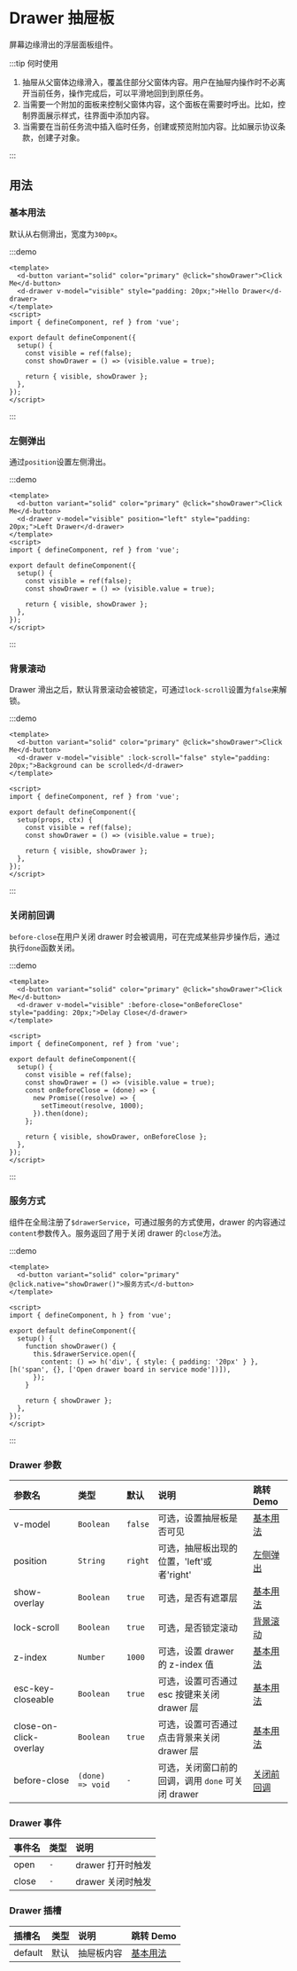 # Drawer 抽屉板

屏幕边缘滑出的浮层面板组件。

:::tip 何时使用

1. 抽屉从父窗体边缘滑入，覆盖住部分父窗体内容。用户在抽屉内操作时不必离开当前任务，操作完成后，可以平滑地回到到原任务。
2. 当需要一个附加的面板来控制父窗体内容，这个面板在需要时呼出。比如，控制界面展示样式，往界面中添加内容。
3. 当需要在当前任务流中插入临时任务，创建或预览附加内容。比如展示协议条款，创建子对象。

:::

## 用法

### 基本用法

默认从右侧滑出，宽度为`300px`。

:::demo

```vue
<template>
  <d-button variant="solid" color="primary" @click="showDrawer">Click Me</d-button>
  <d-drawer v-model="visible" style="padding: 20px;">Hello Drawer</d-drawer>
</template>
<script>
import { defineComponent, ref } from 'vue';

export default defineComponent({
  setup() {
    const visible = ref(false);
    const showDrawer = () => (visible.value = true);

    return { visible, showDrawer };
  },
});
</script>
```

:::

### 左侧弹出

通过`position`设置左侧滑出。

:::demo

```vue
<template>
  <d-button variant="solid" color="primary" @click="showDrawer">Click Me</d-button>
  <d-drawer v-model="visible" position="left" style="padding: 20px;">Left Drawer</d-drawer>
</template>
<script>
import { defineComponent, ref } from 'vue';

export default defineComponent({
  setup() {
    const visible = ref(false);
    const showDrawer = () => (visible.value = true);

    return { visible, showDrawer };
  },
});
</script>
```

:::

### 背景滚动

Drawer 滑出之后，默认背景滚动会被锁定，可通过`lock-scroll`设置为`false`来解锁。

:::demo

```vue
<template>
  <d-button variant="solid" color="primary" @click="showDrawer">Click Me</d-button>
  <d-drawer v-model="visible" :lock-scroll="false" style="padding: 20px;">Background can be scrolled</d-drawer>
</template>

<script>
import { defineComponent, ref } from 'vue';

export default defineComponent({
  setup(props, ctx) {
    const visible = ref(false);
    const showDrawer = () => (visible.value = true);

    return { visible, showDrawer };
  },
});
</script>
```

:::

### 关闭前回调

`before-close`在用户关闭 drawer 时会被调用，可在完成某些异步操作后，通过执行`done`函数关闭。

:::demo

```vue
<template>
  <d-button variant="solid" color="primary" @click="showDrawer">Click Me</d-button>
  <d-drawer v-model="visible" :before-close="onBeforeClose" style="padding: 20px;">Delay Close</d-drawer>
</template>

<script>
import { defineComponent, ref } from 'vue';

export default defineComponent({
  setup() {
    const visible = ref(false);
    const showDrawer = () => (visible.value = true);
    const onBeforeClose = (done) => {
      new Promise((resolve) => {
        setTimeout(resolve, 1000);
      }).then(done);
    };

    return { visible, showDrawer, onBeforeClose };
  },
});
</script>
```

:::

### 服务方式

组件在全局注册了`$drawerService`，可通过服务的方式使用，drawer 的内容通过`content`参数传入。服务返回了用于关闭 drawer 的`close`方法。

:::demo

```vue
<template>
  <d-button variant="solid" color="primary" @click.native="showDrawer()">服务方式</d-button>
</template>

<script>
import { defineComponent, h } from 'vue';

export default defineComponent({
  setup() {
    function showDrawer() {
      this.$drawerService.open({
        content: () => h('div', { style: { padding: '20px' } }, [h('span', {}, ['Open drawer board in service mode'])]),
      });
    }

    return { showDrawer };
  },
});
</script>
```

:::

### Drawer 参数

| 参数名                 | 类型             | 默认    | 说明                                              | 跳转 Demo                 |
| :--------------------- | :--------------- | :------ | :------------------------------------------------ | :------------------------ |
| v-model                | `Boolean`        | `false` | 可选，设置抽屉板是否可见                          | [基本用法](#基本用法)     |
| position               | `String`         | `right` | 可选，抽屉板出现的位置，'left'或者'right'         | [左侧弹出](#左侧弹出)     |
| show-overlay           | `Boolean`        | `true`  | 可选，是否有遮罩层                                | [基本用法](#基本用法)     |
| lock-scroll            | `Boolean`        | `true`  | 可选，是否锁定滚动                                | [背景滚动](#背景滚动)     |
| z-index                | `Number`         | `1000`  | 可选，设置 drawer 的 z-index 值                   | [基本用法](#基本用法)     |
| esc-key-closeable      | `Boolean`        | `true`  | 可选，设置可否通过 esc 按键来关闭 drawer 层       | [基本用法](#基本用法)     |
| close-on-click-overlay | `Boolean`        | `true`  | 可选，设置可否通过点击背景来关闭 drawer 层        | [基本用法](#基本用法)     |
| before-close           | `(done) => void` | `-`     | 可选，关闭窗口前的回调，调用 `done` 可关闭 drawer | [关闭前回调](#关闭前回调) |

### Drawer 事件

| 事件名 | 类型 | 说明              |
| :----- | :--- | :---------------- |
| open   | `-`  | drawer 打开时触发 |
| close  | `-`  | drawer 关闭时触发 |

### Drawer 插槽

| 插槽名  | 类型 | 说明       | 跳转 Demo             |
| :------ | :--- | :--------- | :-------------------- |
| default | 默认 | 抽屉板内容 | [基本用法](#基本用法) |
